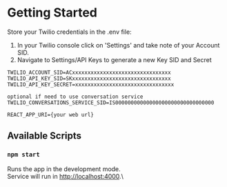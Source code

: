 # Getting Started

Store your Twilio credentials in the .env file:
1. In your Twilio console click on 'Settings' and take note of your Account SID.
2. Navigate to Settings/API Keys to generate a new Key SID and Secret

```.env
TWILIO_ACCOUNT_SID=ACxxxxxxxxxxxxxxxxxxxxxxxxxxxxxxxx
TWILIO_API_KEY_SID=SKxxxxxxxxxxxxxxxxxxxxxxxxxxxxxxxx
TWILIO_API_KEY_SECRET=xxxxxxxxxxxxxxxxxxxxxxxxxxxxxxxx

optional if need to use conversation service
TWILIO_CONVERSATIONS_SERVICE_SID=IS00000000000000000000000000000000

REACT_APP_URI={your web url}
```

## Available Scripts

### `npm start`

Runs the app in the development mode.\
Service will run in [http://localhost:4000](http://localhost:4000).\
